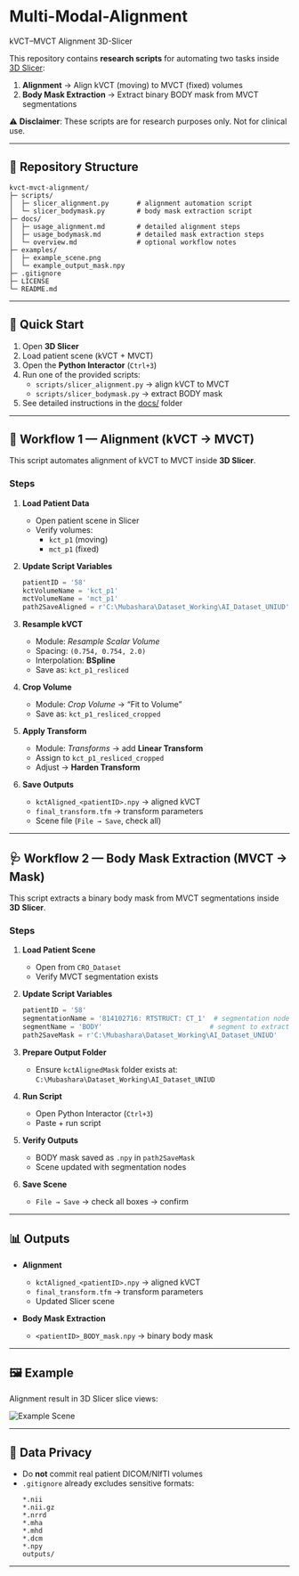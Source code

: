 # Multi-Modal-Alignment
kVCT–MVCT Alignment 3D-Slicer

This repository contains **research scripts** for automating two tasks inside [3D Slicer](https://www.slicer.org/):

1. **Alignment** → Align kVCT (moving) to MVCT (fixed) volumes  
2. **Body Mask Extraction** → Extract binary BODY mask from MVCT segmentations  

⚠️ **Disclaimer**: These scripts are for research purposes only. Not for clinical use.

---

## 📂 Repository Structure

```
kvct-mvct-alignment/
├─ scripts/
│  ├─ slicer_alignment.py       # alignment automation script
│  └─ slicer_bodymask.py        # body mask extraction script
├─ docs/
│  ├─ usage_alignment.md        # detailed alignment steps
│  ├─ usage_bodymask.md         # detailed mask extraction steps
│  └─ overview.md               # optional workflow notes
├─ examples/
│  ├─ example_scene.png
│  └─ example_output_mask.npy
├─ .gitignore
├─ LICENSE
└─ README.md
```

---

## 🚀 Quick Start

1. Open **3D Slicer**  
2. Load patient scene (kVCT + MVCT)  
3. Open the **Python Interactor** (`Ctrl+3`)  
4. Run one of the provided scripts:  
   - `scripts/slicer_alignment.py` → align kVCT to MVCT  
   - `scripts/slicer_bodymask.py` → extract BODY mask  
5. See detailed instructions in the [docs/](docs/) folder  

---

## 🩻 Workflow 1 — Alignment (kVCT → MVCT)

This script automates alignment of kVCT to MVCT inside **3D Slicer**.

### Steps
1. **Load Patient Data**
   - Open patient scene in Slicer  
   - Verify volumes:  
     - `kct_p1` (moving)  
     - `mct_p1` (fixed)

2. **Update Script Variables**
   ```python
   patientID = '58'
   kctVolumeName = 'kct_p1'
   mctVolumeName = 'mct_p1'
   path2SaveAligned = r'C:\Mubashara\Dataset_Working\AI_Dataset_UNIUD'
   ```

3. **Resample kVCT**
   - Module: *Resample Scalar Volume*  
   - Spacing: `(0.754, 0.754, 2.0)`  
   - Interpolation: **BSpline**  
   - Save as: `kct_p1_resliced`

4. **Crop Volume**
   - Module: *Crop Volume* → “Fit to Volume”  
   - Save as: `kct_p1_resliced_cropped`

5. **Apply Transform**
   - Module: *Transforms* → add **Linear Transform**  
   - Assign to `kct_p1_resliced_cropped`  
   - Adjust → **Harden Transform**

6. **Save Outputs**
   - `kctAligned_<patientID>.npy` → aligned kVCT  
   - `final_transform.tfm` → transform parameters  
   - Scene file (`File → Save`, check all)

---

## 🩺 Workflow 2 — Body Mask Extraction (MVCT → Mask)

This script extracts a binary body mask from MVCT segmentations inside **3D Slicer**.

### Steps
1. **Load Patient Scene**
   - Open from `CRO_Dataset`  
   - Verify MVCT segmentation exists  

2. **Update Script Variables**
   ```python
   patientID = '58'
   segmentationName = '814102716: RTSTRUCT: CT_1'  # segmentation node in Slicer
   segmentName = 'BODY'                           # segment to extract
   path2SaveMask = r'C:\Mubashara\Dataset_Working\AI_Dataset_UNIUD'
   ```

3. **Prepare Output Folder**
   - Ensure `kctAlignedMask` folder exists at:  
     `C:\Mubashara\Dataset_Working\AI_Dataset_UNIUD`

4. **Run Script**
   - Open Python Interactor (`Ctrl+3`)  
   - Paste + run script  

5. **Verify Outputs**
   - BODY mask saved as `.npy` in `path2SaveMask`  
   - Scene updated with segmentation nodes  

6. **Save Scene**
   - `File → Save` → check all boxes → confirm  

---

## 📊 Outputs

- **Alignment**  
  - `kctAligned_<patientID>.npy` → aligned kVCT  
  - `final_transform.tfm` → transform parameters  
  - Updated Slicer scene  

- **Body Mask Extraction**  
  - `<patientID>_BODY_mask.npy` → binary body mask  

---

## 🖼 Example

Alignment result in 3D Slicer slice views:

![Example Scene](examples/example_scene.png)

---

## 🚫 Data Privacy

- Do **not** commit real patient DICOM/NIfTI volumes  
- `.gitignore` already excludes sensitive formats:  
  ```
  *.nii
  *.nii.gz
  *.nrrd
  *.mha
  *.mhd
  *.dcm
  *.npy
  outputs/
  ```

---
